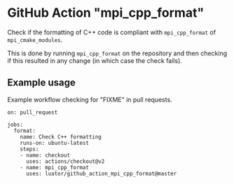 # GitHub Action "mpi_cpp_format"

Check if the formatting of C++ code is compliant with `mpi_cpp_format` of
`mpi_cmake_modules`.

This is done by running `mpi_cpp_format` on the repository and then checking if
this resulted in any change (in which case the check fails).


## Example usage

Example workflow checking for "FIXME" in pull requests.

    on: pull_request

    jobs:
      format:
        name: Check C++ formatting
        runs-on: ubuntu-latest
        steps:
        - name: checkout
          uses: actions/checkout@v2
        - name: mpi_cpp_format
          uses: luator/github_action_mpi_cpp_format@master
